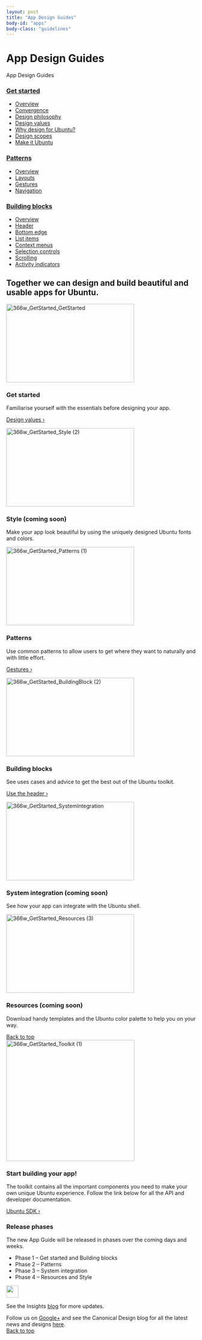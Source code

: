 ```yaml
---
layout: post
title: "App Design Guides"
body-id: "apps"
body-class: "guidelines"
---
```

<div class="row">
<h1>App Design Guides</h1>
</div>
<div class="row no-border">
<span class="filter-toggle">App Design Guides</span>
<div class="col-2 filter">
<div id="accordion">
<h3><a href="apps#">Get started</a></h3>
<div>
<ul class="p-list">
<li class="p-list__item"><a href="/apps/get-started/overview">Overview</a></li>
<li class="p-list__item"><a href="/apps/get-started/convergence">Convergence</a></li>
<li class="p-list__item"><a href="/apps/get-started/design-philosophy">Design philosophy</a></li>
<li class="p-list__item"><a href="/apps/get-started/design-values">Design values</a></li>
<li class="p-list__item"><a href="/apps/get-started/why-design-for-ubuntu">Why design for Ubuntu?</a></li>
<li class="p-list__item"><a href="/apps/get-started/design-scopes">Design scopes</a></li>
<li class="p-list__item"><a href="/apps/get-started/make-it-ubuntu">Make it Ubuntu</a></li>
</ul>
</div>
<h3><a href="apps#">Patterns</a></h3>
<div>
<ul class="p-list">
<li class="p-list__item"><a href="/apps/patterns/overview">Overview</a></li>
<li class="p-list__item"><a href="/apps/patterns/layouts">Layouts</a></li>
<li class="p-list__item"><a href="/apps/patterns/gestures">Gestures</a></li>
<li class="p-list__item"><a href="/apps/patterns/navigation">Navigation</a></li>
</ul>
</div>
<h3><a href="apps#">Building blocks</a></h3>
<div>
<ul class="p-list">
<li class="p-list__item"><a href="/apps/building-blocks/overview">Overview</a></li>
<li class="p-list__item"><a href="/apps/building-blocks/header">Header</a></li>
<li class="p-list__item"><a href="/apps/building-blocks/bottom-edge">Bottom edge</a></li>
<li class="p-list__item"><a href="/apps/building-blocks/list-items">List items</a></li>
<li class="p-list__item"><a href="/apps/building-blocks/context-menus">Context menus</a></li>
<li class="p-list__item"><a href="/apps/building-blocks/selection-controls">Selection controls</a></li>
<li class="p-list__item"><a href="/apps/building-blocks/scrolling">Scrolling</a></li>
<li class="p-list__item"><a href="/apps/building-blocks/activity-indicators">Activity indicators</a></li>
</ul>
</div>
</div>
</div>

<div id="loop-guidelines" class="col-10">
<section class="row no-padding-top no-padding-right no-padding-left">
<div class="col-10">
<h2>Together we can design and build beautiful and usable apps for Ubuntu.</h2>
</div>
<div class="col-5">
<img src="{{ site.assets_path }}64e57393-366w_GetStarted_GetStarted.png" alt="366w_GetStarted_GetStarted" width="340" height="208" /></p>
<h3>Get started</h3>
<p>Familiarise yourself with the essentials before designing your app.</p>
<p><a title="Design vision" href="/apps/get-started/design-values">Design values&nbsp;&rsaquo;</a></p>
</div>
<div class="col-5">
<img src="{{ site.assets_path }}6778c396-366w_GetStarted_Style-2.png" alt="366w_GetStarted_Style (2)" width="340" height="208" /></p>
<h3>Style (coming soon)</h3>
<p>Make your app look beautiful by using the uniquely designed Ubuntu fonts and colors.</p>
</div>
<div class="col-5">
<p><img src="{{ site.assets_path }}5c84202e-366w_GetStarted_Patterns-1.png" alt="366w_GetStarted_Patterns (1)" width="340" height="208" /></p>
<h3>Patterns</h3>
<p>Use common patterns to allow users to get where they want to naturally and with little effort.</p>
<p><a title="Design vision" href="http://design.ubuntu.com/apps/patterns/gestures">Gestures&nbsp;&rsaquo;</a></p>
</div>
<div class="col-5">
<p><img src="{{ site.assets_path }}33684f26-366w_GetStarted_BuildingBlock-2.png" alt="366w_GetStarted_BuildingBlock (2)" width="340" height="208" /></p>
<h3>Building blocks</h3>
<p>See uses cases and advice to get the best out of the Ubuntu toolkit.</p>
<p><a href="/apps/building-blocks/header">Use the header&nbsp;&rsaquo;</a></p>
</div>
<div class="col-5">
<p><img src="{{ site.assets_path }}9ba06b63-366w_GetStarted_SystemIntegration.png" alt="366w_GetStarted_SystemIntegration" width="340" height="208" /></p>
<h3>System integration (coming soon)</h3>
<p>See how your app can integrate with the Ubuntu shell.</p>
</div>
<div class="col-5">
<p><img src="{{ site.assets_path }}e957ad68-366w_GetStarted_Resources-3.png" alt="366w_GetStarted_Resources (3)" width="340" height="208" /></p>
<h3>Resources (coming soon)</h3>
<p>Download handy templates and the Ubuntu color palette to help you on your way.</p>
</div>
</section>
<section class="row no-padding-right no-padding-left">
<div class="link-top not-for-small"><a href="apps#">Back to top</a></div>
<div class="col-5"><img src="{{ site.assets_path }}2b587228-366w_GetStarted_Toolkit-1.png" alt="366w_GetStarted_Toolkit (1)" width="341" height="321" /></div>
<div class="col-5">
<h3>Start building your app!</h3>
<p>The toolkit contains all the important components you need to make your own unique Ubuntu experience. Follow the link below for all the API and developer documentation.</p>
<p><a href="http://developer.ubuntu.com/apps/sdk/"> Ubuntu SDK&nbsp;&rsaquo;</a></p>
</div>
<div class="col-10">
<h3>Release phases</h3>
<p>The new App Guide will be released in phases over the coming days and weeks.</p>
<ul class="p-list">
<li class="p-list__item">Phase 1 &#8211; Get started and Building blocks</li>
<li class="p-list__item">Phase 2 &#8211; Patterns</li>
<li class="p-list__item">Phase 3 &#8211; System integration</li>
<li class="p-list__item">Phase 4 &#8211; Resources and Style</li>
</ul>
<div class="col-10 box-grey vertical-align vertical-align--image-left">
<p><img class="vertical-align__image" src="{{ site.assets_path }}e9f11635-information-link.png" alt="" width="32" height="32" /></p>
<div class="vertical-align__content">
See the Insights <a href="https://insights.ubuntu.com/">blog</a> for more updates.</p>
</div>
</div>
<div class="col-10">
Follow us on <a class="external" title="Ubuntu Developers Google Plus" href="https://plus.google.com/communities/111350780270925540549">Google+</a> and see the Canonical Design blog for all the latest news and designs <a href="https://design.canonical.com/">here</a>.
</div>
</section>
<section class="row no-padding-right no-padding-left no-border no-padding-bottom">
<div class="link-top not-for-small"><a href="apps#">Back to top</a></div>
</section>
</div>

<!--<div class="col-3">
<div id="section-menu"></div>
</div>-->
</div>

